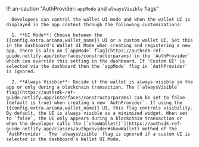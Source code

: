 !!! an-caution "AuthProvider: `appMode` and `alwaysVisible` flags"

      Developers can control the wallet UI mode and when the wallet UI is displayed in the app context through the following customizations:

      1. **UI Mode**: Choose between the {{config.extra.arcana.wallet_name}} UI or a custom wallet UI. Set this in the dashboard's Wallet UI Mode when creating and registering a new app. There is also an [`appMode` flag](https://authsdk-ref-guide.netlify.app/interfaces/constructorparams) in the `AuthProvider` which can override this setting in the dashboard. If 'Custom UI' is selected via the dashboard then the `appMode` flag in `AuthProvider` is ignored.

      2. **Always Visible**: Decide if the wallet is always visible in the app or only during a blockchain transaction. The [`alwaysVisible` flag](https://authsdk-ref-guide.netlify.app/interfaces/constructorparams) can be set to false (default is true) when creating a new `AuthProvider`. If using the {{config.extra.arcana.wallet_name}} UI, this flag controls visibility. By default, the UI is always visible as a minimized widget. When set to `false`, the UI only appears during a blockchain transaction or when the developer calls the [`showWallet()`](https://authsdk-ref-guide.netlify.app/classes/authprovider#showWallet) method of the `AuthProvider`. The `alwaysVisible` flag is ignored if a custom UI is selected in the dashboard's Wallet UI Mode.